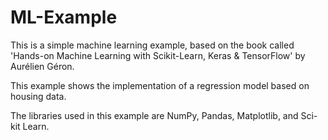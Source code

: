 # ML-Example
This is a simple machine learning example, based on the book called 'Hands-on Machine Learning with Scikit-Learn, Keras & TensorFlow' by Aurélien Géron.

This example shows the implementation of a regression model based on housing data.

The libraries used in this example are NumPy, Pandas, Matplotlib, and Sci-kit Learn.
